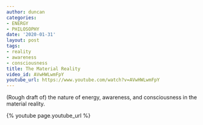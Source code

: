 ```yaml
---
author: duncan
categories:
- ENERGY
- PHILOSOPHY
date: '2020-01-31'
layout: post
tags:
- reality
- awareness
- consciousness
title: The Material Reality
video_id: AVwHWLwmFpY
youtube_url: https://www.youtube.com/watch?v=AVwHWLwmFpY
---
```


(Rough draft of) the nature of energy, awareness, and consciousness in the material reality.

<!--more-->

{% youtube page.youtube_url %}